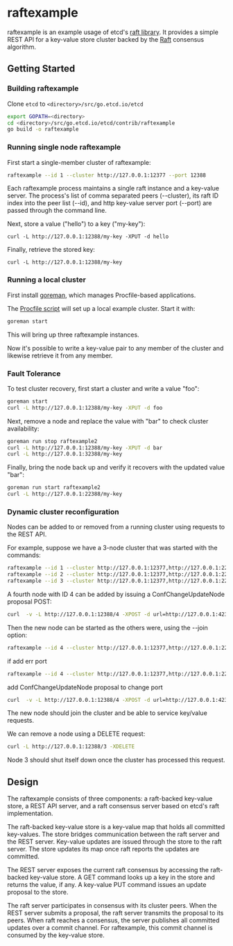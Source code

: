 # raftexample

raftexample is an example usage of etcd's [raft library](https://github.com/etcd-io/raft). It provides a simple REST API for a key-value store cluster backed by the [Raft][raft] consensus algorithm.

[raft]: http://raftconsensus.github.io/

## Getting Started

### Building raftexample

Clone `etcd` to `<directory>/src/go.etcd.io/etcd`

```sh
export GOPATH=<directory>
cd <directory>/src/go.etcd.io/etcd/contrib/raftexample
go build -o raftexample
```

### Running single node raftexample

First start a single-member cluster of raftexample:

```sh
raftexample --id 1 --cluster http://127.0.0.1:12377 --port 12388
```

Each raftexample process maintains a single raft instance and a key-value server.
The process's list of comma separated peers (--cluster), its raft ID index into the peer list (--id), and http key-value server port (--port) are passed through the command line.

Next, store a value ("hello") to a key ("my-key"):

```
curl -L http://127.0.0.1:12388/my-key -XPUT -d hello
```

Finally, retrieve the stored key:

```
curl -L http://127.0.0.1:12388/my-key
```

### Running a local cluster

First install [goreman](https://github.com/mattn/goreman), which manages Procfile-based applications.

The [Procfile script](./Procfile) will set up a local example cluster. Start it with:

```sh
goreman start
```

This will bring up three raftexample instances.

Now it's possible to write a key-value pair to any member of the cluster and likewise retrieve it from any member.

### Fault Tolerance

To test cluster recovery, first start a cluster and write a value "foo":
```sh
goreman start
curl -L http://127.0.0.1:12388/my-key -XPUT -d foo
```

Next, remove a node and replace the value with "bar" to check cluster availability:

```sh
goreman run stop raftexample2
curl -L http://127.0.0.1:12388/my-key -XPUT -d bar
curl -L http://127.0.0.1:32388/my-key
```

Finally, bring the node back up and verify it recovers with the updated value "bar":
```sh
goreman run start raftexample2
curl -L http://127.0.0.1:22388/my-key
```

### Dynamic cluster reconfiguration

Nodes can be added to or removed from a running cluster using requests to the REST API.

For example, suppose we have a 3-node cluster that was started with the commands:
```sh
raftexample --id 1 --cluster http://127.0.0.1:12377,http://127.0.0.1:22377,http://127.0.0.1:32377 --port 12388
raftexample --id 2 --cluster http://127.0.0.1:12377,http://127.0.0.1:22377,http://127.0.0.1:32377 --port 22388
raftexample --id 3 --cluster http://127.0.0.1:12377,http://127.0.0.1:22377,http://127.0.0.1:32377 --port 32388
```

A fourth node with ID 4 can be added by issuing a ConfChangeUpdateNode proposal POST:
```sh
curl  -v -L http://127.0.0.1:12388/4 -XPOST -d url=http://127.0.0.1:42377  -d op=ConfChangeAddNode
```

Then the new node can be started as the others were, using the --join option:
```sh
raftexample --id 4 --cluster http://127.0.0.1:12377,http://127.0.0.1:22377,http://127.0.0.1:32377,http://127.0.0.1:42377 --port 42388 --join
```
if add err port
```sh
raftexample --id 4 --cluster http://127.0.0.1:12377,http://127.0.0.1:22377,http://127.0.0.1:32377,http://127.0.0.1:42399 --port 42388 --join
```
add ConfChangeUpdateNode proposal to change port
```sh
curl  -v -L http://127.0.0.1:12388/4 -XPOST -d url=http://127.0.0.1:42399  -d op=ConfChangeUpdateNode
```


The new node should join the cluster and be able to service key/value requests.

We can remove a node using a DELETE request:
```sh
curl -L http://127.0.0.1:12388/3 -XDELETE
```

Node 3 should shut itself down once the cluster has processed this request.

## Design

The raftexample consists of three components: a raft-backed key-value store, a REST API server, and a raft consensus server based on etcd's raft implementation.

The raft-backed key-value store is a key-value map that holds all committed key-values.
The store bridges communication between the raft server and the REST server.
Key-value updates are issued through the store to the raft server.
The store updates its map once raft reports the updates are committed.

The REST server exposes the current raft consensus by accessing the raft-backed key-value store.
A GET command looks up a key in the store and returns the value, if any.
A key-value PUT command issues an update proposal to the store.

The raft server participates in consensus with its cluster peers.
When the REST server submits a proposal, the raft server transmits the proposal to its peers.
When raft reaches a consensus, the server publishes all committed updates over a commit channel.
For raftexample, this commit channel is consumed by the key-value store.

